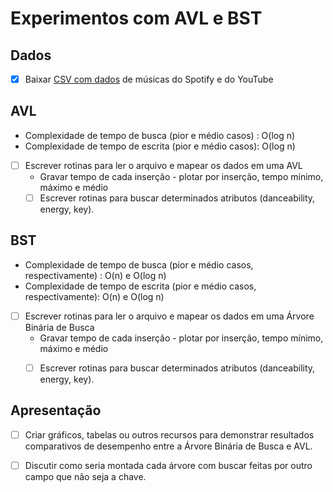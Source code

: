 # Experimentos com AVL e BST

## Dados
- [x] Baixar [CSV com dados](https://www.kaggle.com/datasets/salvatorerastelli/spotify-and-youtube) de músicas do Spotify e do YouTube

## AVL
- Complexidade de tempo de busca (pior e médio casos) : O(log n)
- Complexidade de tempo de escrita (pior e médio casos): O(log n)

- [ ] Escrever rotinas para ler o arquivo e mapear os dados em uma AVL
  - Gravar tempo de cada inserção - plotar por inserção, tempo mínimo, máximo e médio
  - [ ] Escrever rotinas para buscar determinados atributos (danceability, energy, key). 

## BST
- Complexidade de tempo de busca (pior e médio casos, respectivamente) : O(n) e O(log n)
- Complexidade de tempo de escrita (pior e médio casos, respectivamente): O(n) e O(log n)

- [ ] Escrever rotinas para ler o arquivo e mapear os dados em uma Árvore Binária de Busca
  - Gravar tempo de cada inserção - plotar por inserção, tempo mínimo, máximo e médio
  - [ ] Escrever rotinas para buscar determinados atributos (danceability, energy, key). 


## Apresentação
- [ ] Criar gráficos, tabelas ou outros recursos para demonstrar resultados comparativos de desempenho entre a Árvore Binária de Busca e AVL.

- [ ] Discutir como seria montada cada árvore com buscar feitas por outro campo que não seja a chave.
